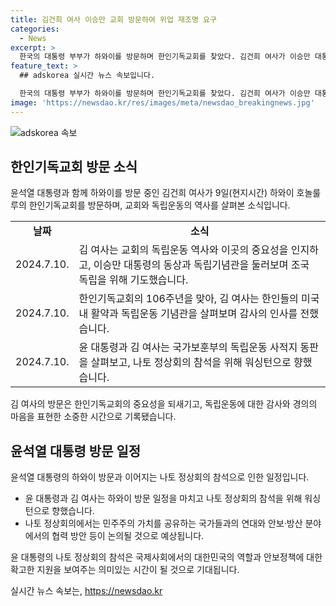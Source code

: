 ```yaml
---
title: 김건희 여사 이승만 교회 방문하여 위업 재조명 요구
categories:
  - News
excerpt: >
  한국의 대통령 부부가 하와이를 방문하며 한인기독교회를 찾았다. 김건희 여사가 이승만 대통령이 설립한 교회를 방문하고, 독립운동 역사를 청취했으며, 국가보훈부가 인정한 사적지 동판을 살펴보기도 했다. 이는 조국사랑과 독립운동에 대한 존경을 나타내는 방문으로, 교회의 중요성과 교인들의 활약에 대한 감사도 표현했다. 또한, 이번 방문을 마치고 나토 정상회의에 참석하기 위해 워싱턴으로 향했다. 이번 윤석열 대통령의 나토 정상회의 참석은 북한과 러시아에 강한 메시지를 발신하는 등 국제적 주목을 받을 것으로 전망된다.
feature_text: >
  ## adskorea 실시간 뉴스 속보입니다.

  한국의 대통령 부부가 하와이를 방문하며 한인기독교회를 찾았다. 김건희 여사가 이승만 대통령이 설립한 교회를 방문하고, 독립운동 역사를 청취했으며, 국가보훈부가 인정한 사적지 동판을 살펴보기도 했다. 이는 조국사랑과 독립운동에 대한 존경을 나타내는 방문으로, 교회의 중요성과 교인들의 활약에 대한 감사도 표현했다. 또한, 이번 방문을 마치고 나토 정상회의에 참석하기 위해 워싱턴으로 향했다. 이번 윤석열 대통령의 나토 정상회의 참석은 북한과 러시아에 강한 메시지를 발신하는 등 국제적 주목을 받을 것으로 전망된다.
image: 'https://newsdao.kr/res/images/meta/newsdao_breakingnews.jpg'
---
```


<p><img src="https://newsdao.kr/res/images/meta/newsdao_breakingnews.jpg" alt="adskorea 속보" /></p>

<h2 data-ke-size="size26">한인기독교회 방문 소식</h2>

<p data-ke-size="size16">윤석열 대통령과 함께 하와이를 방문 중인 김건희 여사가 9일(현지시간) 하와이 호놀룰루의 한인기독교회를 방문하며, 교회와 독립운동의 역사를 살펴본 소식입니다.</p>

<table>
  <tbody>
    <tr>
      <td style="text-align: center;"><b>날짜</b></td>
      <td style="text-align: center;"><b>소식</b></td>
    </tr>
    <tr>
      <td style="text-align: center;">2024.7.10.</td>
      <td>김 여사는 교회의 독립운동 역사와 이곳의 중요성을 인지하고, 이승만 대통령의 동상과 독립기념관을 둘러보며 조국 독립을 위해 기도했습니다.</td>
    </tr>
    <tr>
      <td style="text-align: center;">2024.7.10.</td>
      <td>한인기독교회의 106주년을 맞아, 김 여사는 한인들의 미국 내 활약과 독립운동 기념관을 살펴보며 감사의 인사를 전했습니다.</td>
    </tr>
    <tr>
      <td style="text-align: center;">2024.7.10.</td>
      <td>윤 대통령과 김 여사는 국가보훈부의 독립운동 사적지 동판을 살펴보고, 나토 정상회의 참석을 위해 워싱턴으로 향했습니다.</td>
    </tr>
  </tbody>
</table>

<p data-ke-size="size16">김 여사의 방문은 한인기독교회의 중요성을 되새기고, 독립운동에 대한 감사와 경의의 마음을 표현한 소중한 시간으로 기록됐습니다.</p>

<h2 data-ke-size="size26">윤석열 대통령 방문 일정</h2>

<p data-ke-size="size16">윤석열 대통령의 하와이 방문과 이어지는 나토 정상회의 참석으로 인한 일정입니다.</p>

<ul>
  <li>윤 대통령과 김 여사는 하와이 방문 일정을 마치고 나토 정상회의 참석을 위해 워싱턴으로 향했습니다.</li>
  <li>나토 정상회의에서는 민주주의 가치를 공유하는 국가들과의 연대와 안보·방산 분야에서의 협력 방안 등이 논의될 것으로 예상됩니다.</li>
</ul>

<p data-ke-size="size16">윤 대통령의 나토 정상회의 참석은 국제사회에서의 대한민국의 역할과 안보정책에 대한 확고한 지원을 보여주는 의미있는 시간이 될 것으로 기대됩니다.</p>
실시간 뉴스 속보는, <a href="https://newsdao.kr" rel="dofollow">https://newsdao.kr</a>


